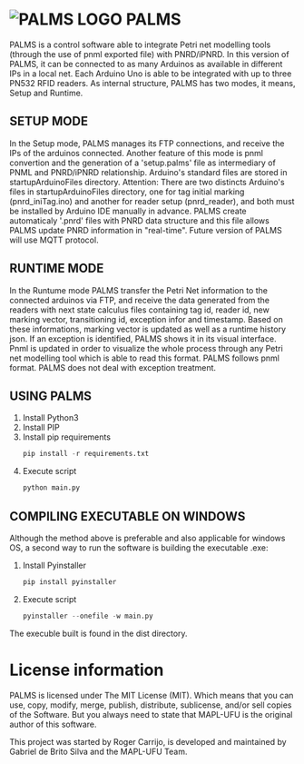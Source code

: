 # ![PALMS LOGO](ico.ico) PALMS

PALMS is a control software able to integrate Petri net modelling tools (through the use of pnml exported file) with PNRD/iPNRD. In this version of PALMS, it can be connected to as many Arduinos as available in different IPs in a local net. Each Arduino Uno is able to be integrated with up to three PN532 RFID readers. As internal structure, PALMS has two modes, it means, Setup and Runtime.

## SETUP MODE

In the Setup mode, PALMS manages its FTP connections, and receive the IPs of the arduinos connected. Another feature of this mode is pnml convertion and the generation of a 'setup.palms' file as intermediary of PNML and PNRD/iPNRD relationship. Arduino's standard files are stored in startupArduinoFiles directory. Attention: There are two distincts Arduino's files in startupArduinoFiles directory, one for tag initial marking (pnrd_iniTag.ino) and another for reader setup (pnrd_reader), and both must be installed by Arduino IDE manually in advance. PALMS create automaticaly '.pnrd' files with PNRD data structure and this file allows PALMS update PNRD information in "real-time". Future version of PALMS will use MQTT protocol.

## RUNTIME MODE
In the Runtume mode PALMS transfer the Petri Net information to the connected arduinos via FTP, and receive the data generated from the readers with next state calculus files containing tag id, reader id, new marking vector, transitioning id, exception infor and timestamp. Based on these informations, marking vector is updated as well as a runtime history json. If an exception is identified, PALMS shows it in its visual interface. Pnml is updated in order to visualize the whole process through any Petri net modelling tool which is able to read this format. PALMS follows pnml format. PALMS does not deal with exception treatment.

## USING PALMS

1. Install Python3
2. Install PIP
3. Install pip requirements
    ```python
    pip install -r requirements.txt
    ```
4. Execute script
    ```python
    python main.py
    ```

## COMPILING EXECUTABLE ON WINDOWS
Although the method above is preferable and also applicable for windows OS, a second way to run the software is building the executable .exe:

1. Install Pyinstaller
    ```python
    pip install pyinstaller
    ```
2. Execute script
    ```python
    pyinstaller --onefile -w main.py
    ```
The execuble built is found in the dist directory.

# License information
PALMS is licensed under The MIT License (MIT). Which means that you can use, copy, modify, merge, publish, distribute, sublicense, and/or sell copies of the Software. But you always need to state that MAPL-UFU is the original author of this software.

This project was started by Roger Carrijo, is developed and maintained by Gabriel de Brito Silva and the MAPL-UFU Team.
